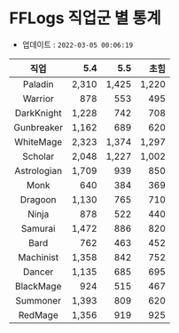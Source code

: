 # FFLogs 직업군 별 통계

- 업데이트 : `2022-03-05 00:06:19`

|직업|5.4|5.5|초힘|
|:-:|-:|-:|-:|
|Paladin|2,310|1,425|1,220|
|Warrior|878|553|495|
|DarkKnight|1,228|742|708|
|Gunbreaker|1,162|689|620|
|WhiteMage|2,323|1,374|1,297|
|Scholar|2,048|1,227|1,002|
|Astrologian|1,709|939|850|
|Monk|640|384|369|
|Dragoon|1,130|765|710|
|Ninja|878|522|440|
|Samurai|1,472|886|820|
|Bard|762|463|452|
|Machinist|1,358|842|752|
|Dancer|1,135|685|695|
|BlackMage|924|515|467|
|Summoner|1,393|809|620|
|RedMage|1,356|919|925|
